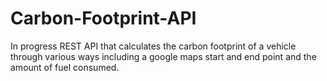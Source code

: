 # Carbon-Footprint-API
In progress REST API that calculates the carbon footprint of a vehicle through various ways including a google maps start and end point and the amount of fuel consumed. 
